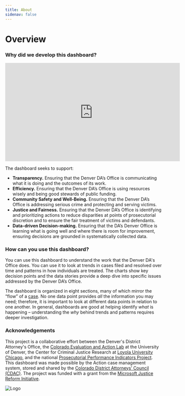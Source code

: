 ```yaml
---
title: About
sidenav: false
---
```

# **Overview**

### **Why did we develop this dashboard?**

<iframe width="560" height="315" src="https://www.youtube.com/embed/vcYGG_PyB4I" title="YouTube video player" frameborder="0" allow="accelerometer; autoplay; clipboard-write; encrypted-media; gyroscope; picture-in-picture" allowfullscreen></iframe>

The dashboard seeks to support:

* **Transparency.** Ensuring that the Denver DA’s Office is communicating what it is doing and the outcomes of its work.
* **Efficiency.** Ensuring that the Denver DA’s Office is using resources wisely and being good stewards of public funding.
* **Community Safety and Well-Being.** Ensuring that the Denver DA’s Office is addressing serious crime and protecting and serving victims.
* **Justice and Fairness.** Ensuring that the Denver DA’s Office is identifying and prioritizing actions to reduce disparities at points of prosecutorial discretion and to ensure the fair treatment of victims and defendants.
* **Data-driven Decision-making.** Ensuring that the DA’s Denver Office is learning what is going well and where there is room for improvement, ensuring decisions are grounded in systematically collected data.

### How can you use this dashboard?

You can use this dashboard to understand the work that the Denver DA's Office does. You can use it to look at trends in cases filed and resolved over time and patterns in how individuals are treated. The charts show key decision points and the data stories provide a deep dive into specific issues addressed by the Denver DA’s Office.  

The dashboard is organized in eight sections, many of which mirror the “flow” of a <a href="/criminal-justice-process#CJ Process">case</a>[](https://colorado-test-cms.netlify.app/criminal-justice-process)[](https://colorado-test-cms.netlify.app/criminal-justice-process). No one data point provides *all* the information you may need; therefore, it is important to look at different data points in relation to one another. In general, dashboards are good at helping identify *what* is happening – understanding the *why* behind trends and patterns requires deeper investigation.

### Acknowledgements

This project is a collaborative effort between the Denver's District Attorney's Office, the [Colorado Evaluation and Action Lab](https://coloradolab.org/) at the University of Denver, the Center for Criminal Justice Research at [Loyola University Chicago](https://www.luc.edu/), and the national [Prosecutorial Performance Indicators Project](https://prosecutorialperformanceindicators.org/). This dashboard was made possible by the Action case management system, stored and shared by the [Colorado District Attorneys’ Council (CDAC)](https://coloradoprosecutors.org/). The project was funded with a grant from the [Microsoft Justice Reform Initiative](https://www.microsoft.com/en-us/corporate-responsibility/justice-reform-initiative?rtc=1&activetab=pivot_1:primaryr6).

<img src='https://loyolaccj.org/partner_logo.png'  alt="Logo" />
